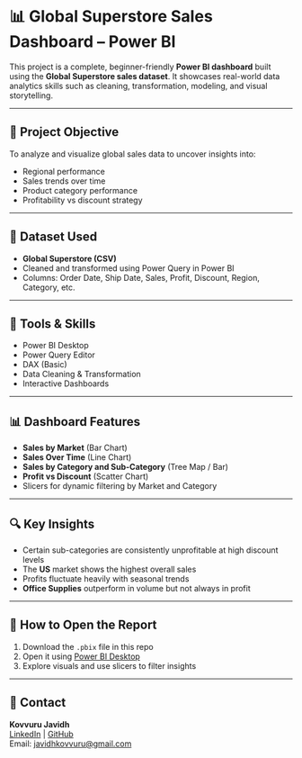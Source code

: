 # 📊 Global Superstore Sales Dashboard – Power BI

This project is a complete, beginner-friendly **Power BI dashboard** built using the **Global Superstore sales dataset**. It showcases real-world data analytics skills such as cleaning, transformation, modeling, and visual storytelling.

---

## 🧠 Project Objective

To analyze and visualize global sales data to uncover insights into:
- Regional performance
- Sales trends over time
- Product category performance
- Profitability vs discount strategy

---

## 📁 Dataset Used

- **Global Superstore (CSV)**
- Cleaned and transformed using Power Query in Power BI
- Columns: Order Date, Ship Date, Sales, Profit, Discount, Region, Category, etc.

---

## 🧰 Tools & Skills

- Power BI Desktop
- Power Query Editor
- DAX (Basic)
- Data Cleaning & Transformation
- Interactive Dashboards

---

## 📊 Dashboard Features

- **Sales by Market** (Bar Chart)
- **Sales Over Time** (Line Chart)
- **Sales by Category and Sub-Category** (Tree Map / Bar)
- **Profit vs Discount** (Scatter Chart)
- Slicers for dynamic filtering by Market and Category

---

## 🔍 Key Insights

- Certain sub-categories are consistently unprofitable at high discount levels
- The **US** market shows the highest overall sales
- Profits fluctuate heavily with seasonal trends
- **Office Supplies** outperform in volume but not always in profit

---

## 📂 How to Open the Report

1. Download the `.pbix` file in this repo
2. Open it using [Power BI Desktop](https://powerbi.microsoft.com/en-us/desktop/)
3. Explore visuals and use slicers to filter insights

---

## 📧 Contact

**Kovvuru Javidh**  
[LinkedIn](https://linkedin.com/in/kovvurujavidh) | [GitHub](https://github.com/javidh357)  
Email: javidhkovvuru@gmail.com
